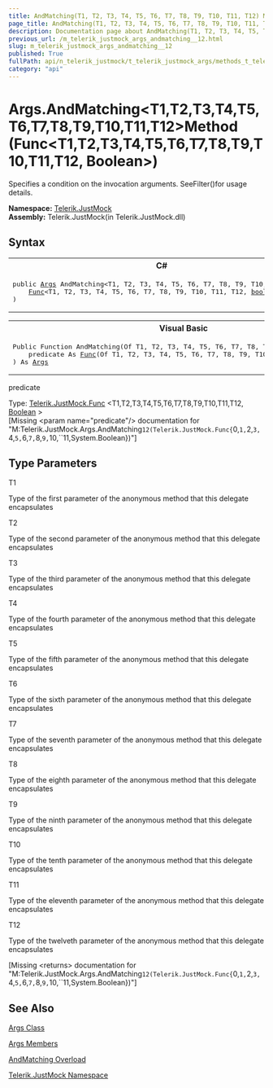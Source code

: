 ```yaml
---
title: AndMatching(T1, T2, T3, T4, T5, T6, T7, T8, T9, T10, T11, T12) Method (Func(T1, T2, T3, T4, T5, T6, T7, T8, T9, T10, T11, T12, Boolean))
page_title: AndMatching(T1, T2, T3, T4, T5, T6, T7, T8, T9, T10, T11, T12) Method (Func(T1, T2, T3, T4, T5, T6, T7, T8, T9, T10, T11, T12, Boolean)) | JustMock Documentation
description: Documentation page about AndMatching(T1, T2, T3, T4, T5, T6, T7, T8, T9, T10, T11, T12) Method (Func(T1, T2, T3, T4, T5, T6, T7, T8, T9, T10, T11, T12, Boolean)).
previous_url: /m_telerik_justmock_args_andmatching__12.html
slug: m_telerik_justmock_args_andmatching__12
published: True
fullPath: api/n_telerik_justmock/t_telerik_justmock_args/methods_t_telerik_justmock_args/overload_telerik_justmock_args_andmatching/m_telerik_justmock_args_andmatching__12
category: "api"
---
```


# Args.AndMatching&lt;T1,T2,T3,T4,T5,T6,T7,T8,T9,T10,T11,T12&gt;Method (Func&lt;T1,T2,T3,T4,T5,T6,T7,T8,T9,T10,T11,T12, Boolean&gt;)



Specifies a condition on the invocation arguments. SeeFilter()for usage details.


 **Namespace:**  [Telerik.JustMock](n_telerik_justmock) <br> **Assembly:** Telerik.JustMock(in Telerik.JustMock.dll)
## Syntax


<div id="syntaxCodeBlocks" class="code"><span codeLanguage="CSharp"><table><tr><th>C#</th></tr><tr><td><pre xml:space="preserve"><span class="keyword">public</span> <a href="T_Telerik_JustMock_Args.html">Args</a> <span class="identifier">AndMatching</span>&lt;T1, T2, T3, T4, T5, T6, T7, T8, T9, T10, T11, T12&gt;(
	<a href="T_Telerik_JustMock_Func_13.html">Func</a>&lt;T1, T2, T3, T4, T5, T6, T7, T8, T9, T10, T11, T12, <a href="https://msdn2.microsoft.com/en-us/library/a28wyd50" target="_blank">bool</a>&gt; <span class="parameter">predicate</span>
)
</pre></td></tr></table></span><span codeLanguage="VisualBasicDeclaration"><table><tr><th>Visual Basic</th></tr><tr><td><pre xml:space="preserve"><span class="keyword">Public</span> <span class="keyword">Function</span> <span class="identifier">AndMatching</span>(<span class="keyword">Of</span> T1, T2, T3, T4, T5, T6, T7, T8, T9, T10, T11, T12) ( _
	<span class="parameter">predicate</span> <span class="keyword">As</span> <a href="T_Telerik_JustMock_Func_13.html">Func</a>(<span class="keyword">Of</span> T1, T2, T3, T4, T5, T6, T7, T8, T9, T10, T11, T12, <a href="https://msdn2.microsoft.com/en-us/library/a28wyd50" target="_blank">Boolean</a>) _
) <span class="keyword">As</span> <a href="T_Telerik_JustMock_Args.html">Args</a></pre></td></tr></table></span></div>



predicate<br>


Type: [Telerik.JustMock.Func](t_telerik_justmock_func_13) &lt;T1,T2,T3,T4,T5,T6,T7,T8,T9,T10,T11,T12, [Boolean](a28wyd50) &gt;<br>
[Missing &lt;param name="predicate"/&gt; documentation for "M:Telerik.JustMock.Args.AndMatching``12(Telerik.JustMock.Func{``0,``1,``2,``3,``4,``5,``6,``7,``8,``9,``10,``11,System.Boolean})"]




## Type Parameters




T1<br>


Type of the first parameter of the anonymous method that this delegate encapsulates

T2<br>


Type of the second parameter of the anonymous method that this delegate encapsulates

T3<br>


Type of the third parameter of the anonymous method that this delegate encapsulates

T4<br>


Type of the fourth parameter of the anonymous method that this delegate encapsulates

T5<br>


Type of the fifth parameter of the anonymous method that this delegate encapsulates

T6<br>


Type of the sixth parameter of the anonymous method that this delegate encapsulates

T7<br>


Type of the seventh parameter of the anonymous method that this delegate encapsulates

T8<br>


Type of the eighth parameter of the anonymous method that this delegate encapsulates

T9<br>


Type of the ninth parameter of the anonymous method that this delegate encapsulates

T10<br>


Type of the tenth parameter of the anonymous method that this delegate encapsulates

T11<br>


Type of the eleventh parameter of the anonymous method that this delegate encapsulates

T12<br>


Type of the twelveth parameter of the anonymous method that this delegate encapsulates



[Missing &lt;returns&gt; documentation for "M:Telerik.JustMock.Args.AndMatching``12(Telerik.JustMock.Func{``0,``1,``2,``3,``4,``5,``6,``7,``8,``9,``10,``11,System.Boolean})"]


## See Also



 [Args Class](t_telerik_justmock_args) 

 [Args Members](allmembers_t_telerik_justmock_args) 

 [AndMatching Overload](overload_telerik_justmock_args_andmatching) 

 [Telerik.JustMock Namespace](n_telerik_justmock) 



